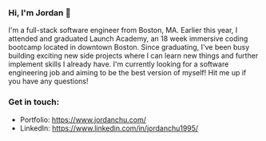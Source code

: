 ### Hi, I'm Jordan 👋

I'm a full-stack software engineer from Boston, MA. Earlier this year, I attended and graduated Launch Academy, an 18 week immersive coding bootcamp located in downtown Boston. Since graduating, I've been busy building exciting new side projects where I can learn new things and further implement skills I already have. I'm currently looking for a software engineering job and aiming to be the best version of myself! Hit me up if you have any questions!


### Get in touch:
- Portfolio: https://www.jordanchu.com/
- LinkedIn: https://www.linkedin.com/in/jordanchu1995/
<!--
**idkjay/idkjay** is a ✨ _special_ ✨ repository because its `README.md` (this file) appears on your GitHub profile.

Here are some ideas to get you started:

- 🔭 I’m currently working on ...
- 🌱 I’m currently learning ...
- 👯 I’m looking to collaborate on ...
- 🤔 I’m looking for help with ...
- 💬 Ask me about ...
- 📫 How to reach me: ...
- 😄 Pronouns: ...
- ⚡ Fun fact: ...
-->
